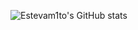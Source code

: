 ![Estevam1to's GitHub stats](https://github-readme-stats.vercel.app/api?username=Estevam1to&show_icons=true&theme=dracula)
